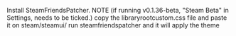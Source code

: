 Install SteamFriendsPatcher. NOTE (if running v0.1.36-beta, "Steam Beta" in Settings, needs to be ticked.) 
copy the libraryrootcustom.css file and paste it on steam/steamui/
run steamfriendspatcher and it will apply the theme
